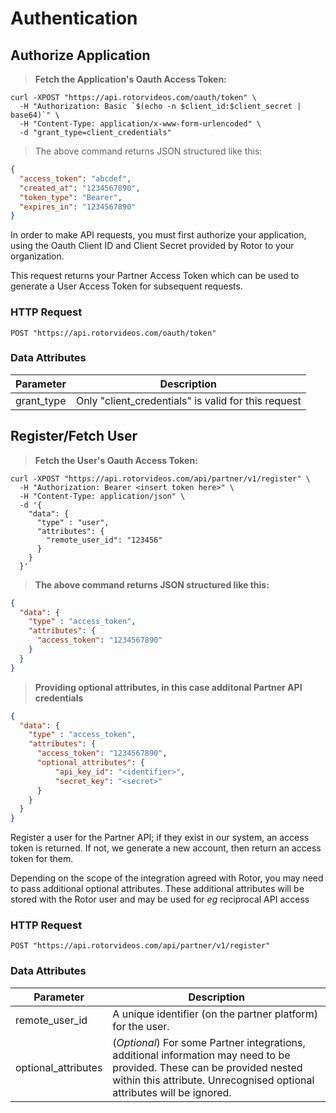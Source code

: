 # Authentication

## Authorize Application

> **Fetch the Application's Oauth Access Token:**

```shell
curl -XPOST "https://api.rotorvideos.com/oauth/token" \
  -H "Authorization: Basic `$(echo -n $client_id:$client_secret | base64)`" \
  -H "Content-Type: application/x-www-form-urlencoded" \
  -d "grant_type=client_credentials"
```

> The above command returns JSON structured like this:

```json
{
  "access_token": "abcdef",
  "created_at": "1234567890",
  "token_type": "Bearer",
  "expires_in": "1234567890"
}
```

In order to make API requests, you must first authorize your application, using the Oauth Client ID and Client Secret provided by Rotor to your organization.

This request returns your Partner Access Token which can be used to generate a User Access Token for subsequent requests.

### HTTP Request

`POST "https://api.rotorvideos.com/oauth/token"`

### Data Attributes

| Parameter  | Description                                         |
|------------|-----------------------------------------------------|
| grant_type | Only "client_credentials" is valid for this request |

## Register/Fetch User

> **Fetch the User's Oauth Access Token:**

```shell
curl -XPOST "https://api.rotorvideos.com/api/partner/v1/register" \
  -H "Authorization: Bearer <insert token here>" \
  -H "Content-Type: application/json" \
  -d '{
    "data": {
      "type" : "user",
      "attributes": {
        "remote_user_id": "123456"
      }
    }
  }'
```

> **The above command returns JSON structured like this:**

```json
{
  "data": {
    "type" : "access_token",
    "attributes": {
      "access_token": "1234567890"
    }
  }
}
```

> **Providing optional attributes, in this case additonal Partner API credentials**

```json
{
  "data": {
    "type" : "access_token",
    "attributes": {
      "access_token": "1234567890",
      "optional_attributes": {
          "api_key_id": "<identifier>",
          "secret_key": "<secret>"
      }
    }
  }
}
```

Register a user for the Partner API; if they exist in our system, an access token is returned. If not, we generate a new
account, then return an access token for them.

Depending on the scope of the integration agreed with Rotor, you may need to pass additional optional attributes. These additional attributes will be stored with the Rotor user and may be used for _eg_ reciprocal API access

### HTTP Request

`POST "https://api.rotorvideos.com/api/partner/v1/register"`

### Data Attributes

| Parameter           | Description
|---------------------|-------------------------------------------------------------|
| remote_user_id      | A unique identifier (on the partner platform) for the user.
| optional_attributes | (_Optional_) For some Partner integrations, additional information may need to be provided. These can be provided nested within this attribute. Unrecognised optional attributes will be ignored.

